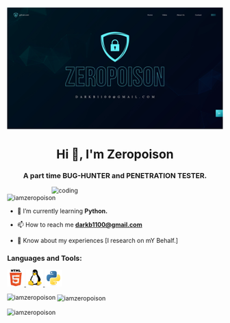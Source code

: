 ![logo](https://github.com/iamzeropoison/iamzeropoison/blob/main/Github%20baner.jpg)
<h1 align="center">Hi 👋, I'm Zeropoison</h1>
<h3 align="center">A part time BUG-HUNTER and PENETRATION TESTER.</h3>
<img align="right" alt="coding" width="400" src="https://i.makeagif.com/media/5-20-2018/ZCsjru.gif">

<p align="left"> <img src="https://komarev.com/ghpvc/?username=iamzeropoison&label=Profile%20views&color=0e75b6&style=flat" alt="iamzeropoison" /> </p>

- 🌱 I’m currently learning **Python.**

- 📫 How to reach me **darkb1100@gmail.com**

- 📄 Know about my experiences [I research on mY Behalf.]

<h3 align="left">Languages and Tools:</h3>
<p align="left"> <a href="https://www.w3.org/html/" target="_blank" rel="noreferrer"> <img src="https://raw.githubusercontent.com/devicons/devicon/master/icons/html5/html5-original-wordmark.svg" alt="html5" width="40" height="40"/> </a> <a href="https://www.linux.org/" target="_blank" rel="noreferrer"> <img src="https://raw.githubusercontent.com/devicons/devicon/master/icons/linux/linux-original.svg" alt="linux" width="40" height="40"/> </a> <a href="https://www.python.org" target="_blank" rel="noreferrer"> <img src="https://raw.githubusercontent.com/devicons/devicon/master/icons/python/python-original.svg" alt="python" width="40" height="40"/> </a> </p>

<p><img align="left" src="https://github-readme-stats.vercel.app/api/top-langs?username=iamzeropoison&show_icons=true&locale=en&layout=compact" alt="iamzeropoison" /></p>

<p>&nbsp;<img align="center" src="https://github-readme-stats.vercel.app/api?username=iamzeropoison&show_icons=true&locale=en" alt="iamzeropoison" /></p>

<p><img align="center" src="https://github-readme-streak-stats.herokuapp.com/?user=iamzeropoison&" alt="iamzeropoison" /></p>
